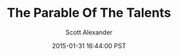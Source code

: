 ---
layout: podcast
title: "The Parable Of The Talents"
author: Scott Alexander
description: https://slatestarcodex.com/2015/01/31/the-parable-of-the-talents/
date: 2015-01-31 16:44:00 PST
length: 7390094
duration: 1847
guid: the-parable-of-the-talents
---